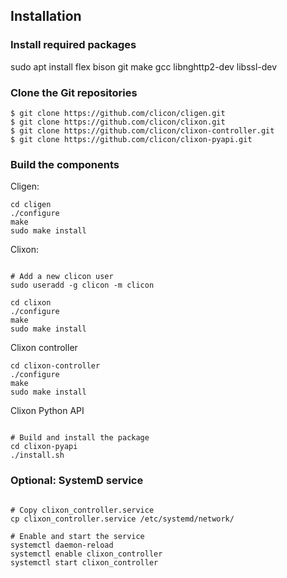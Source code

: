 ## Installation

### Install required packages
sudo apt install flex bison git make gcc libnghttp2-dev libssl-dev

### Clone the Git repositories

```console
$ git clone https://github.com/clicon/cligen.git
$ git clone https://github.com/clicon/clixon.git
$ git clone https://github.com/clicon/clixon-controller.git
$ git clone https://github.com/clicon/clixon-pyapi.git
```

### Build the components

Cligen:
```console
cd cligen
./configure
make
sudo make install
```

Clixon:
```console

# Add a new clicon user
sudo useradd -g clicon -m clicon

cd clixon
./configure
make
sudo make install
```

Clixon controller
```console
cd clixon-controller
./configure
make
sudo make install
```

Clixon Python API
```console

# Build and install the package
cd clixon-pyapi
./install.sh
```

### Optional: SystemD service
```console

# Copy clixon_controller.service
cp clixon_controller.service /etc/systemd/network/

# Enable and start the service
systemctl daemon-reload
systemctl enable clixon_controller
systemctl start clixon_controller
